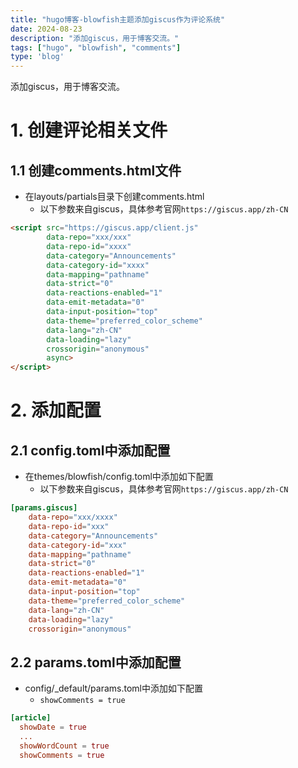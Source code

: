 ```yaml
---
title: "hugo博客-blowfish主题添加giscus作为评论系统"
date: 2024-08-23
description: "添加giscus，用于博客交流。"
tags: ["hugo", "blowfish", "comments"]
type: 'blog'
---
```


添加giscus，用于博客交流。

<!--more-->

# 1. 创建评论相关文件
## 1.1 创建comments.html文件
- 在layouts/partials目录下创建comments.html
    - 以下参数来自giscus，具体参考官网`https://giscus.app/zh-CN`
```html
<script src="https://giscus.app/client.js"
        data-repo="xxx/xxx"
        data-repo-id="xxxx"
        data-category="Announcements"
        data-category-id="xxxx"
        data-mapping="pathname"
        data-strict="0"
        data-reactions-enabled="1"
        data-emit-metadata="0"
        data-input-position="top"
        data-theme="preferred_color_scheme"
        data-lang="zh-CN"
        data-loading="lazy"
        crossorigin="anonymous"
        async>
</script>
```

# 2. 添加配置
## 2.1 config.toml中添加配置
- 在themes/blowfish/config.toml中添加如下配置
    - 以下参数来自giscus，具体参考官网`https://giscus.app/zh-CN`
```toml
[params.giscus]
    data-repo="xxx/xxxx"
    data-repo-id="xxx"
    data-category="Announcements"
    data-category-id="xxx"
    data-mapping="pathname"
    data-strict="0"
    data-reactions-enabled="1"
    data-emit-metadata="0"
    data-input-position="top"
    data-theme="preferred_color_scheme"
    data-lang="zh-CN"
    data-loading="lazy"
    crossorigin="anonymous"
```
## 2.2 params.toml中添加配置
- config/_default/params.toml中添加如下配置
    - `showComments = true`
```toml
[article]
  showDate = true
  ...
  showWordCount = true
  showComments = true
```